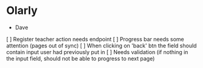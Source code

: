 # Olarly

- Dave

[ ] Register teacher action needs endpoint
[ ] Progress bar needs some attention (pages out of sync)
[ ] When clicking on 'back' btn the field should contain input user had previously put in
[ ] Needs validation (if nothing in the input field, should not be able to progress to next page)
